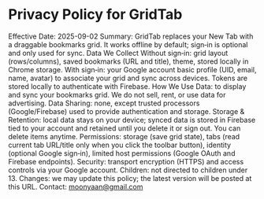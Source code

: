 # Privacy Policy for GridTab
Effective Date: 2025-09-02
Summary: GridTab replaces your New Tab with a draggable bookmarks grid. It works offline by default; sign‑in is optional and only used for sync.
Data We Collect
Without sign‑in: grid layout (rows/columns), saved bookmarks (URL and title), theme, stored locally in Chrome storage.
With sign‑in: your Google account basic profile (UID, email, name, avatar) to associate your grid and sync across devices. Tokens are stored locally to authenticate with Firebase.
How We Use Data: to display and sync your bookmarks grid. We do not sell, rent, or use data for advertising.
Data Sharing: none, except trusted processors (Google/Firebase) used to provide authentication and storage.
Storage & Retention: local data stays on your device; synced data is stored in Firebase tied to your account and retained until you delete it or sign out. You can delete items anytime.
Permissions: storage (save grid state), tabs (read current tab URL/title only when you click the toolbar button), identity (optional Google sign‑in), limited host permissions (Google OAuth and Firebase endpoints).
Security: transport encryption (HTTPS) and access controls via your Google account.
Children: not directed to children under 13.
Changes: we may update this policy; the latest version will be posted at this URL.
Contact: moonyaan@gmail.com
